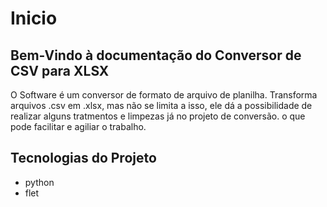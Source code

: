 # Inicio

## Bem-Vindo à documentação do Conversor de CSV para XLSX 

O Software é um conversor de formato de arquivo de planilha.
Transforma arquivos .csv em .xlsx, mas não se limita a isso, ele dá a possibilidade
de realizar alguns tratmentos e limpezas já no projeto de conversão. o que pode facilitar 
e agiliar o trabalho.

## Tecnologias do Projeto
- python
- flet

